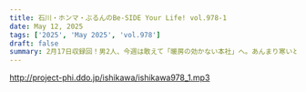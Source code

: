 ```yaml
---
title: 石川・ホンマ・ぶるんのBe-SIDE Your Life! vol.978-1
date: May 12, 2025
tags: ['2025', 'May 2025', 'vol.978']
draft: false
summary: 2月17日収録回！男2人、今週は敢えて「暖房の効かない本社」へ。あんまり寒いと収録機材がトラブりますよ？バッテリーの持ちが短くなりますよ？さて今回も、石川〝旅ガラス〟昭人（暫定）がお出かけ欲を飛ばしていきます...
---
```


http://project-phi.ddo.jp/ishikawa/ishikawa978_1.mp3